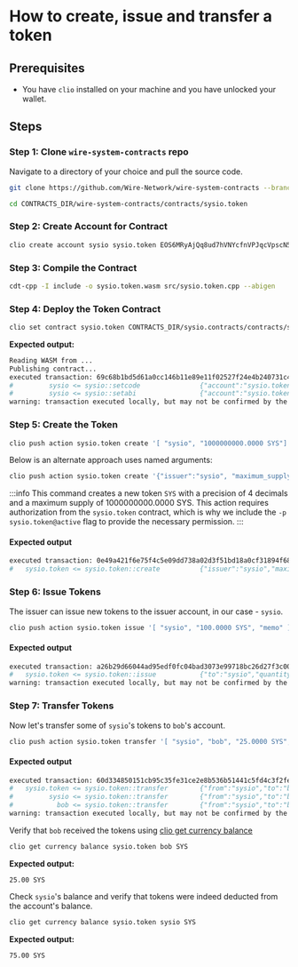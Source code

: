 # How to create, issue and transfer a token

## Prerequisites

- You have `clio` installed on your machine and you have unlocked your wallet.

## Steps

### Step 1: Clone `wire-system-contracts` repo

Navigate to a directory of your choice and pull the source code.

```sh
git clone https://github.com/Wire-Network/wire-system-contracts --branch master --single-branch
```

```sh
cd CONTRACTS_DIR/wire-system-contracts/contracts/sysio.token
```

### Step 2: Create Account for Contract

```sh
clio create account sysio sysio.token EOS6MRyAjQq8ud7hVNYcfnVPJqcVpscN5So8BhtHuGYqET5GDW5CV
```

### Step 3: Compile the Contract

```sh
cdt-cpp -I include -o sysio.token.wasm src/sysio.token.cpp --abigen
```

### Step 4: Deploy the Token Contract

```sh
clio set contract sysio.token CONTRACTS_DIR/sysio.contracts/contracts/sysio.token --abi sysio.token.abi -p sysio.token@active
```

**Expected output:**

```sh
Reading WASM from ...
Publishing contract...
executed transaction: 69c68b1bd5d61a0cc146b11e89e11f02527f24e4b240731c4003ad1dc0c87c2c  9696 bytes  6290 us
#         sysio <= sysio::setcode               {"account":"sysio.token","vmtype":0,"vmversion":0,"code":"0061736d0100000001aa011c60037f7e7f0060047f...
#         sysio <= sysio::setabi                {"account":"sysio.token","abi":"0e656f73696f3a3a6162692f312e30000605636c6f73650002056f776e6572046e61...
warning: transaction executed locally, but may not be confirmed by the network yet         ]
```

### Step 5: Create the Token

```sh
clio push action sysio.token create '[ "sysio", "1000000000.0000 SYS"]' -p sysio.token@active
```

Below is an alternate approach uses named arguments:

```sh
clio push action sysio.token create '{"issuer":"sysio", "maximum_supply":"1000000000.0000 SYS"}' -p sysio.token@active
```

:::info
This command creates a new token `SYS` with a precision of 4 decimals and a maximum supply of 1000000000.0000 SYS. This action requires authorization from the `sysio.token` contract, which is why we include the `-p sysio.token@active` flag to provide the necessary permission.
:::

#### Expected output

```sh
executed transaction: 0e49a421f6e75f4c5e09dd738a02d3f51bd18a0cf31894f68d335cd70d9c0e12  120 bytes  1000 cycles
#   sysio.token <= sysio.token::create          {"issuer":"sysio","maximum_supply":"1000000000.0000 SYS"}
```

### Step 6: Issue Tokens

The issuer can issue new tokens to the issuer account, in our case - `sysio`.

```sh
clio push action sysio.token issue '[ "sysio", "100.0000 SYS", "memo" ]' -p sysio@active
```

#### Expected output

```sh
executed transaction: a26b29d66044ad95edf0fc04bad3073e99718bc26d27f3c006589adedb717936  128 bytes  337 us
#   sysio.token <= sysio.token::issue           {"to":"sysio","quantity":"100.0000 SYS","memo":"memo"}
warning: transaction executed locally, but may not be confirmed by the network yet         ]
```

### Step 7: Transfer Tokens

Now let's transfer some of `sysio`'s tokens to `bob`'s account.

```sh
clio push action sysio.token transfer '[ "sysio", "bob", "25.0000 SYS", "m" ]' -p sysio@active
```

#### Expected output

```sh
executed transaction: 60d334850151cb95c35fe31ce2e8b536b51441c5fd4c3f2fea98edcc6d69f39d  128 bytes  497 us
#   sysio.token <= sysio.token::transfer        {"from":"sysio","to":"bob","quantity":"25.0000 SYS","memo":"m"}
#         sysio <= sysio.token::transfer        {"from":"sysio","to":"bob","quantity":"25.0000 SYS","memo":"m"}
#           bob <= sysio.token::transfer        {"from":"sysio","to":"bob","quantity":"25.0000 SYS","memo":"m"}
warning: transaction executed locally, but may not be confirmed by the network yet         ]
```

Verify that `bob` received the tokens using [clio get currency balance](../../tooling/clio/command-reference/get/currency-balance.md)

```sh
clio get currency balance sysio.token bob SYS
```

**Expected output:**

```text
25.00 SYS
```

Check `sysio`'s balance and verify that tokens were indeed deducted from the account's balance.

```sh
clio get currency balance sysio.token sysio SYS
```

**Expected output:**

```text
75.00 SYS
```
